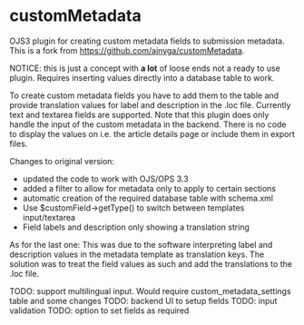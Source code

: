 # customMetadata

OJS3 plugin for creating custom metadata fields to submission metadata. This is a fork from https://github.com/ajnyga/customMetadata.

NOTICE: this is just a concept with **a lot** of loose ends not a ready to use plugin. Requires inserting values directly into a database table to work.

To create custom metadata fields you have to add them to the table and provide translation values for label and description in the .loc file.
Currently text and textarea fields are supported.
Note that this plugin does only handle the input of the custom metadata in the backend. There is no code to display the values on i.e. the article details page or include them in export files.

Changes to original version:
- updated the code to work with OJS/OPS 3.3
- added a filter to allow for metadata only to apply to certain sections
- automatic creation of the required database table with schema.xml
- Use $customField->getType() to switch between templates input/textarea 
- Field labels and description only showing a translation string

As for the last one: This was due to the software interpreting label and description values in the metadata template as translation keys. The solution was to treat the field values as such and add the translations to the .loc file.

TODO: support multilingual input. Would require custom_metadata_settings table and some changes
TODO: backend UI to setup fields
TODO: input validation
TODO: option to set fields as required
